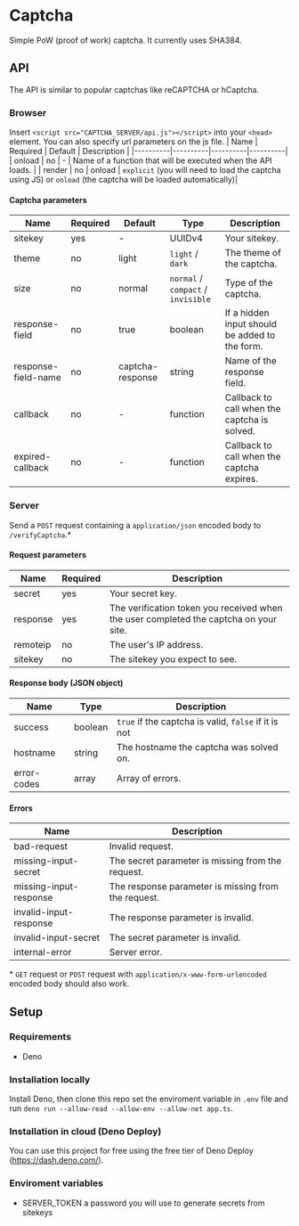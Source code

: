# Captcha

Simple PoW (proof of work) captcha. It currently uses SHA384.

## API
The API is similar to popular captchas like reCAPTCHA or hCaptcha.
### Browser

Insert `<script src="CAPTCHA_SERVER/api.js"></script>` into your `<head>` element.
You can also specify url parameters on the js file.
| Name | Required | Default | Description |
|----------|----------|----------|----------|
| onload | no | - | Name of a function that will be executed when the API loads. |
| render | no | onload | `explicit` (you will need to load the captcha using JS) or `onload` (the captcha will be loaded automatically)|

#### Captcha parameters
| Name  | Required | Default | Type | Description |
|----------|----------|----------|----------|----------|
| sitekey | yes | - | UUIDv4 | Your sitekey. |
| theme | no | light | `light` / `dark` | The theme of the captcha. |
| size | no | normal | `normal` / `compact` / `invisible` | Type of the captcha. |
| response-field | no | true | boolean | If a hidden input should be added to the form. |
| response-field-name | no | captcha-response | string | Name of the response field. |
| callback | no | - | function | Callback to call when the captcha is solved. |
| expired-callback | no | - | function | Callback to call when the captcha expires. |

### Server
Send a `POST` request containing a `application/json` encoded body to `/verifyCaptcha`.*

#### Request parameters
| Name | Required | Description |
|----------|----------|----------|
| secret | yes | Your secret key. |
| response | yes | The verification token you received when the user completed the captcha on your site. |
| remoteip | no | The user's IP address. |
| sitekey | no | The sitekey you expect to see. |

#### Response body (JSON object)
| Name | Type | Description |
|----------|----------|----------|
| success | boolean | `true` if the captcha is valid, `false` if it is not |
| hostname | string | The hostname the captcha was solved on. |
| error-codes | array | Array of errors. |

#### Errors
| Name | Description |
|----------|----------|
| bad-request | Invalid request. |
| missing-input-secret | The secret parameter is missing from the request. |
| missing-input-response | The response parameter is missing from the request. |
| invalid-input-response | The response parameter is invalid. |
| invalid-input-secret | The secret parameter is invalid. |
| internal-error | Server error. |

\* `GET` request or `POST` request with `application/x-www-form-urlencoded` encoded body should also work.
## Setup

### Requirements
- Deno

### Installation locally
Install Deno, then clone this repo set the enviroment variable in `.env` file and run `deno run --allow-read --allow-env --allow-net app.ts`.

### Installation in cloud (Deno Deploy)
You can use this project for free using the free tier of Deno Deploy (https://dash.deno.com/).

### Enviroment variables
- SERVER_TOKEN a password you will use to generate secrets from sitekeys